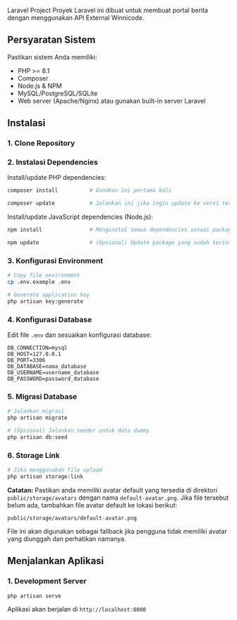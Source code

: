 Laravel Project
Proyek Laravel ini dibuat untuk membuat portal berita dengan menggunakan API External Winnicode.

## Persyaratan Sistem
Pastikan sistem Anda memiliki:
- PHP >= 8.1
- Composer
- Node.js & NPM
- MySQL/PostgreSQL/SQLite
- Web server (Apache/Nginx) atau gunakan built-in server Laravel

## Instalasi

### 1. Clone Repository


### 2. Instalasi Dependencies

Install/update PHP dependencies:

```bash
composer install          # Gunakan ini pertama kali
```

```bash
composer update           # Jalankan ini jika ingin update ke versi terbaru sesuai composer.json
```

Install/update JavaScript dependencies (Node.js):

```bash
npm install               # Menginstal semua dependencies sesuai package-lock.json
```

```bash
npm update                # (Opsional) Update package yang sudah terinstall ke versi terbaru yang diizinkan
```

### 3. Konfigurasi Environment

```bash
# Copy file environment
cp .env.example .env
```

```bash
# Generate application key
php artisan key:generate
```

### 4. Konfigurasi Database

Edit file `.env` dan sesuaikan konfigurasi database:

```env
DB_CONNECTION=mysql
DB_HOST=127.0.0.1
DB_PORT=3306
DB_DATABASE=nama_database
DB_USERNAME=username_database
DB_PASSWORD=password_database
```

### 5. Migrasi Database

```bash
# Jalankan migrasi
php artisan migrate
```

```bash
# (Opsional) Jalankan seeder untuk data dummy
php artisan db:seed
```

### 6. Storage Link

```bash
# Jika menggunakan file upload
php artisan storage:link
```

**Catatan:** Pastikan anda memiliki avatar default yang tersedia di direktori `public/storage/avatars` dengan nama `default-avatar.png`. Jika file tersebut belum ada, tambahkan file avatar default ke lokasi berikut:

```
public/storage/avatars/default-avatar.png
```

File ini akan digunakan sebagai fallback jika pengguna tidak memiliki avatar yang diunggah dan perhatikan namanya.

## Menjalankan Aplikasi

### 1. Development Server

```bash
php artisan serve
```

Aplikasi akan berjalan di `http://localhost:8000`
